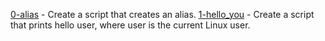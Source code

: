 [0-alias](./0-alias) - Create a script that creates an alias.
[1-hello_you](./1-hello_you) - Create a script that prints hello user, where user is the current Linux user.